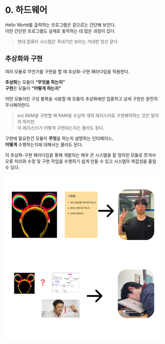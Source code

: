 # 0. 하드웨어

Hello World를 출력하는 프로그램은 겉으로는 간단해 보인다.  
이런 간단한 프로그램도 실제로 동작하는 데 많은 과정이 있다.

> 현대 컴퓨터 시스템은 꼭대기만 보이는 거대한 빙산 같다. 

## 추상화와 구현   
여러 모듈로 무언가를 구현을 할 때 추상화-구현 패러다임을 적용한다.

**추상화**는 모듈이 **“무엇을 하는지”**  
**구현**은 모듈이 **“어떻게 하는지”**

어떤 모듈이든 구성 블록을 사용할 때 모듈의 추상화에만 집중하고 상세 구현은 완전히 무시해야한다.

> ex) RAM을 구현할 때 RAM을 수십억 개의 레지스터로 구현해야하는 것은 알아야 하지만   
이 레지스터가 어떻게 구현되는지는 몰라도 된다.

구현에 필요한건 모듈이 **무엇**을 하는지 설명하는 인터페이스,  
**어떻게** 수행하는지에 대해서는 몰라도 된다.

이 추상화-구현 패러다임을 통해 개발자는 매우 큰 시스템을 잘 정의된 모듈로 쪼개서  
오류 처리와 수정 및 구현 작업을 수행하기 쉽게 만들 수 있고 시스템의 복잡성을 줄일 수 있다.

![image](./ghs_imgs/CS.jpg)